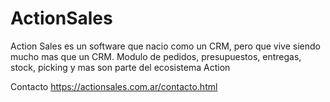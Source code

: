 # ActionSales
Action Sales es un software que nacio como un CRM, pero que vive siendo mucho mas que un CRM. Modulo de pedidos, presupuestos, entregas, stock, picking y mas son parte del ecosistema Action


Contacto
https://actionsales.com.ar/contacto.html

